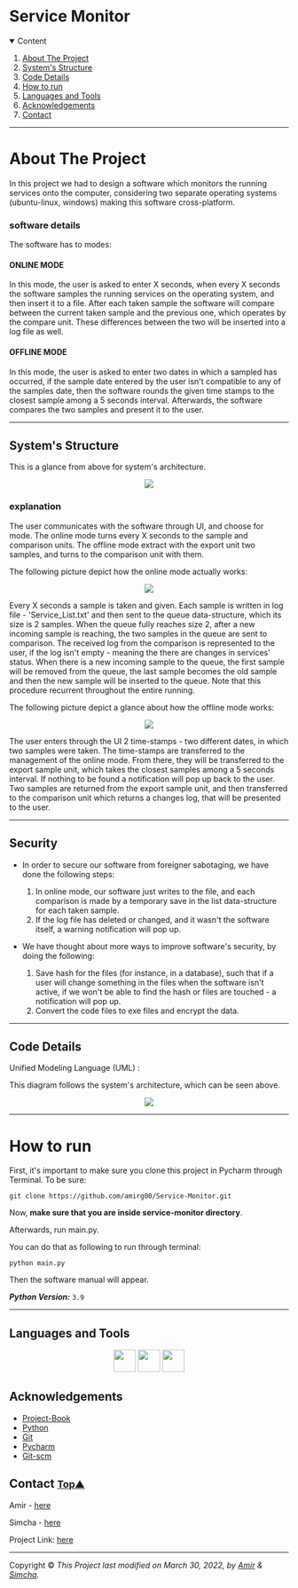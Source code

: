 # Service Monitor 


<!-- TABLE OF CONTENTS -->
<details open="open">
  <summary>Content</summary>
  <ol>
    <li><a href="#about-the-project">About The Project</a></li>
    <li><a href="#plot-graph">System's Structure</a></li>
    <li><a href="#code-details">Code Details</a></li>
    <li><a href="#how-to-run">How  to run</a></li>
    <li><a href="#languages-and-tools">Languages and Tools</a></li>
    <li><a href="#acknowledgements">Acknowledgements</a></li>
    <li><a href="#contact">Contact</a></li>
  </ol>
</details>

----------------

<!-- ABOUT THE PROJECT -->
# About The Project

In this project we had to design a software which monitors the running services
onto the computer, considering two separate operating systems (ubuntu-linux, windows)
making this software cross-platform.

### software details
The software has to modes: 

#### ONLINE MODE
In this mode, the user is asked to enter X seconds, when every X 
seconds the software samples the running services on the operating system, 
and then insert it to a file. After each taken sample the software will
compare between the current taken sample and the previous one, which operates by the compare unit.
These differences between the two will be inserted into a log file as well.

#### OFFLINE MODE
In this mode, the user is asked to enter two dates in which a sampled has occurred,
if the sample date entered by the user isn't compatible to any of the 
samples date, then the software rounds the given time stamps to the closest
sample among a 5 seconds interval. Afterwards, the software
compares the two samples and present it to the user.



---------------

<!-- System's Structure -->
## System's Structure
This is a glance from above for system's architecture. 
<p align="center">
<img align="center" src="system_desing/monitor.drawio.png" />
</p>

### explanation

The user communicates with the software through UI, and choose for mode.
The online mode turns every X seconds to the sample and comparison units.
The offline mode extract with the export unit two samples, and turns to the comparison unit with them.

The following picture depict how the online mode actually works:

<p align="center">
<img align="center" src="system_desing/online state.drawio.png" />
</p>

Every X seconds a sample is taken and given. Each sample 
is written in log file - 'Service_List.txt' and then sent 
to the queue data-structure, which its size is 2 samples.
When the queue fully reaches size 2, after a new incoming sample
is reaching, the two samples in the queue are sent to comparison.
The received log from the comparison is represented to the user, 
if the log isn't empty - meaning the there are changes in services' status.
When there is a new incoming sample to the queue, the first sample will 
be removed from the queue, the last sample becomes the old sample
and then the new sample will be inserted to the queue.
Note that this procedure recurrent throughout the entire running.

The following picture depict a glance about how the offline mode works:

<p align="center">
<img align="center" src="system_desing/offline state.drawio.png" />
</p>

The user enters through the UI 2 time-stamps - two different dates, 
in which two samples were taken. The time-stamps are transferred
to the management of the online mode. From there, they will be
transferred to the export sample unit, which takes the closest
samples among a 5 seconds interval. If nothing to be found a
notification will pop up back to the user.
Two samples are returned from the export sample unit, and then
transferred to the comparison unit which returns a changes log, 
that will be presented to the user. 


---
<!-- SECURITY -->
## Security

- In order to secure our software from foreigner sabotaging, we have done the following steps: 

  1. In online mode, our software just writes to the file, and each comparison
  is made by a temporary save in the list data-structure for each taken sample.
  2. If the log file has deleted or changed, and it wasn't the software itself, a 
  warning notification will pop up. 
  

- We have thought about more ways to improve software's security,
  by doing the following:
  1. Save hash for the files (for instance, in a database), such that if a user will change something
     in the files when the software isn't active, if we won't be 
     able to find the hash or files are touched - a notification will pop up.
  2. Convert the code files to exe files and encrypt the data.  

---
<!-- code-details -->


## Code Details


Unified Modeling Language (UML) :

This diagram follows the system's architecture, which can be seen above.

<p align="center">
<img align="center" src="system_desing/Monitor_UML.drawio.png" />
</p>

---------

<!-- how-to-run -->
# How to run


First, it's important to make sure you clone this project in Pycharm through Terminal.
To be sure:
```
git clone https://github.com/amirg00/Service-Monitor.git
```
Now, **make sure that you are inside service-monitor directory**.

Afterwards, run main.py.

You can do that as following to run through terminal:

```
python main.py
```

Then the software manual will appear.

_**Python Version:**_ ```3.9```

---------




## Languages and Tools

 <div align="center">
 <code><img height="40" width="40" src="https://upload.wikimedia.org/wikipedia/commons/thumb/1/1d/PyCharm_Icon.svg/1024px-PyCharm_Icon.svg.png"/></code>
 <code><img height="40" width="40" src="https://raw.githubusercontent.com/github/explore/80688e429a7d4ef2fca1e82350fe8e3517d3494d/topics/git/git.png"></code>
 <code><img height="40" width="40" src="https://raw.githubusercontent.com/github/explore/80688e429a7d4ef2fca1e82350fe8e3517d3494d/topics/terminal/terminal.png"></code>
 </div>


<!-- ACKNOWLEDGEMENTS -->
## Acknowledgements
* [Project-Book](system_desing/project_book.pdf)
* [Python](https://www.python.org/)
* [Git](https://git-scm.com/)
* [Pycharm](https://www.jetbrains.com/pycharm/)
* [Git-scm](https://git-scm.com/book/en/v2/Getting-Started-Installing-Git)


<!-- CONTACT -->
## Contact <small>[Top▲](object-oriented-programming-exercise-3)</small>


 Amir - [here](https://github.com/amirg00/)
 
 Simcha - [here](https://github.com/SimchaTeich)

Project Link: [here](https://github.com/amirg00/Simple-Chat)

___

Copyright © _This Project last modified on March 30, 2022, by [Amir](https://github.com/amirg00/) & [Simcha](https://github.com/SimchaTeich)_.